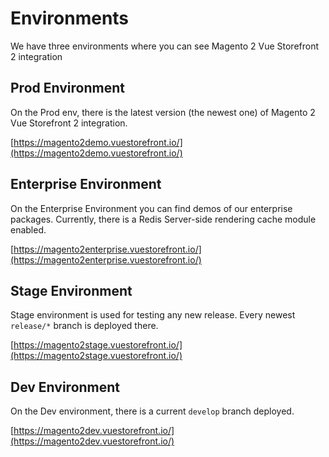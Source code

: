 # Environments

We have three environments where you can see Magento 2 Vue Storefront 2 integration

## Prod Environment

On the Prod env, there is the latest version (the newest one) of Magento 2 Vue Storefront 2 integration.

[https://magento2demo.vuestorefront.io/](https://magento2demo.vuestorefront.io/)

## Enterprise Environment

On the Enterprise Environment you can find demos of our enterprise packages.
Currently, there is a Redis Server-side rendering cache module enabled.

[https://magento2enterprise.vuestorefront.io/](https://magento2enterprise.vuestorefront.io/)

## Stage Environment

Stage environment is used for testing any new release. Every newest `release/*` branch is deployed there.

[https://magento2stage.vuestorefront.io/](https://magento2stage.vuestorefront.io/)

## Dev Environment

On the Dev environment, there is a current `develop` branch deployed.

[https://magento2dev.vuestorefront.io/](https://magento2dev.vuestorefront.io/)
